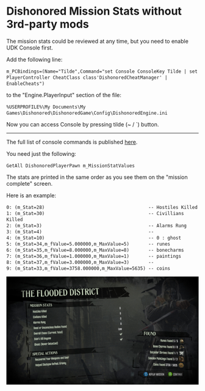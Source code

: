 # Dishonored Mission Stats without 3rd-party mods

The mission stats could be reviewed at any time, but you need to enable UDK Console first.

Add the following line:

```
m_PCBindings=(Name="Tilde",Command="set Console ConsoleKey Tilde | set PlayerController CheatClass class'DishonoredCheatManager' | EnableCheats")
```

to the "Engine.PlayerInput" section of the file:

```
%USERPROFILE%\My Documents\My Games\Dishonored\DishonoredGame\Config\DishonoredEngine.ini 
```

Now you can access Console by pressing tilde (~ / `) button.

---

The full list of console commands is published [here](https://docs.unrealengine.com/udk/Three/ConsoleCommands.html).

You need just the following:

```
GetAll DishonoredPlayerPawn m_MissionStatValues
```

The stats are printed in the same order as you see them on the "mission complete" screen.

Here is an example:

```
0: (m_Stat=28)                                      -- Hostiles Killed
1: (m_Stat=30)                                      -- Civillians Killed
2: (m_Stat=3)                                       -- Alarms Rung
3: (m_Stat=4)                                       -- 
4: (m_Stat=10)                                      -- 0 : ghost
5: (m_Stat=34,m_fValue=5.000000,m_MaxValue=5)       -- runes
6: (m_Stat=35,m_fValue=8.000000,m_MaxValue=8)       -- bonecharms
7: (m_Stat=36,m_fValue=1.000000,m_MaxValue=1)       -- paintings
8: (m_Stat=37,m_fValue=3.000000,m_MaxValue=3)       -- 
9: (m_Stat=33,m_fValue=3758.000000,m_MaxValue=5635) -- coins
```

![ScreenShot](./Dishonored-Mission-Stats.jpg)
